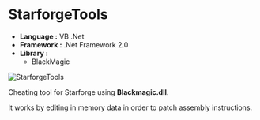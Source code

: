 # StarforgeTools

* **Language :** VB .Net
* **Framework :** .Net Framework 2.0
* **Library :**
  * BlackMagic

![StarforgeTools](https://i.imgur.com/U4kfkoW.png)


Cheating tool for Starforge using **Blackmagic.dll**.

It works by editing in memory data in order to patch assembly instructions.
